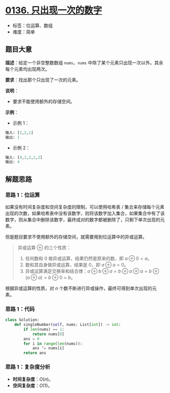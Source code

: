 # [0136. 只出现一次的数字](https://leetcode.cn/problems/single-number/)

- 标签：位运算、数组
- 难度：简单

## 题目大意

**描述**：给定一个非空整数数组 `nums`，`nums` 中除了某个元素只出现一次以外，其余每个元素均出现两次。

**要求**：找出那个只出现了一次的元素。

**说明**：

- 要求不能使用额外的存储空间。

**示例**：

- 示例 1：

```Python
输入: [2,2,1]
输出: 1
```

- 示例 2：

```Python
输入: [4,1,2,1,2]
输出: 4
```

## 解题思路

### 思路 1：位运算

如果没有时间复杂度和空间复杂度的限制，可以使用哈希表 / 集合来存储每个元素出现的次数，如果哈希表中没有该数字，则将该数字加入集合，如果集合中有了该数字，则从集合中删除该数字，最终成对的数字都被删除了，只剩下单次出现的元素。

但是题目要求不使用额外的存储空间，就需要用到位运算中的异或运算。

> 异或运算 $\oplus$ 的三个性质：
>
> 1. 任何数和 $0$ 做异或运算，结果仍然是原来的数，即 $a \oplus 0 = a$。
> 2. 数和其自身做异或运算，结果是 $0$，即 $a \oplus a = 0$。
> 3. 异或运算满足交换率和结合律：$a \oplus b \oplus a = b \oplus a \oplus a = b \oplus (a \oplus a) = b \oplus 0 = b$。

根据异或运算的性质，对 $n$ 个数不断进行异或操作，最终可得到单次出现的元素。

### 思路 1：代码

```Python
class Solution:
    def singleNumber(self, nums: List[int]) -> int:
        if len(nums) == 1:
            return nums[0]
        ans = 0
        for i in range(len(nums)):
            ans ^= nums[i]
        return ans
```

### 思路 1：复杂度分析

- **时间复杂度**：$O(n)$。
- **空间复杂度**：$O(1)$。